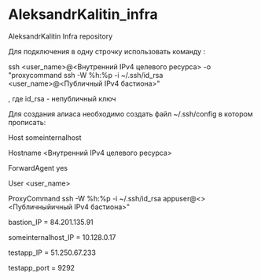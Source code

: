 # AleksandrKalitin_infra
AleksandrKalitin Infra repository

Для подключения в одну строчку использовать команду :

ssh <user_name>@<Внутренний IPv4 целевого ресурса> -o "proxycommand ssh -W %h:%p -i ~/.ssh/id_rsa <user_name>@<Публичный IPv4 бастиона>"

, где id_rsa - непубличный ключ

Для создания алиаса необходимо создать файл ~/.ssh/config в котором прописать:

Host someinternalhost

  Hostname <Внутренний IPv4 целевого ресурса>

  ForwardAgent yes

  User <user_name>

  ProxyCommand ssh -W %h:%p -i ~/.ssh/id_rsa appuser@<><Публичныйичный IPv4 бастиона>"

bastion_IP = 84.201.135.91

someinternalhost_IP = 10.128.0.17

testapp_IP = 51.250.67.233

testapp_port = 9292
